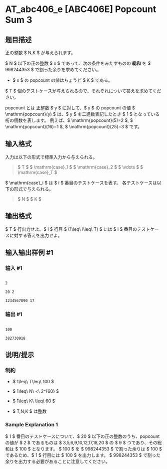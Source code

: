 # AT_abc406_e [ABC406E] Popcount Sum 3

## 题目描述

[problemUrl]: https://atcoder.jp/contests/abc406/tasks/abc406_e

正の整数 $ N,K $ が与えられます。  
 $ N $ 以下の正の整数 $ x $ であって、次の条件をみたすものの **総和** を $ 998244353 $ で割った余りを求めてください。

- $ x $ の popcount の値はちょうど $ K $ である。
 
$ T $ 個のテストケースが与えられるので、それぞれについて答えを求めてください。

  popcount とは 正整数 $ y $ に対して、$ y $ の popcount の値 $ \mathrm{popcount}(y) $ は、$ y $ を二進数表記したとき $ 1 $ となっている桁の個数を表します。 例えば、$ \mathrm{popcount}(5)=2 $, $ \mathrm{popcount}(16)=1 $, $ \mathrm{popcount}(25)=3 $ です。

## 输入格式

入力は以下の形式で標準入力から与えられる。

> $ T $ $ \mathrm{case}_1 $ $ \mathrm{case}_2 $ $ \vdots $ $ \mathrm{case}_T $

$ \mathrm{case}_i $ は $ i $ 番目のテストケースを表す。 各テストケースは以下の形式で与えられる。

> $ N $ $ K $

## 输出格式

$ T $ 行出力せよ。$ i $ 行目 $ (1\leq\ i\leq\ T) $ には $ i $ 番目のテストケースに対する答えを出力せよ。

## 输入输出样例 #1

### 输入 #1

```
2
20 2
1234567890 17
```

### 输出 #1

```
100
382730918
```

## 说明/提示

### 制約

- $ 1\leq\ T\leq\ 100 $
- $ 1\leq\ N\ <\ 2^{60} $
- $ 1\leq\ K\ \leq\ 60 $
- $ T,N,K $ は整数
 
### Sample Explanation 1

$ 1 $ 番目のテストケースについて、$ 20 $ 以下の正の整数のうち、popcount の値が $ 2 $ であるものは $ 3,5,6,9,10,12,17,18,20 $ の $ 9 $ つであり、その総和は $ 100 $ となります。 $ 100 $ を $ 998244353 $ で割った余りは $ 100 $ であるため、$ 1 $ 行目には $ 100 $ を出力します。 $ 998244353 $ で割った余りを出力する必要があることに注意してください。